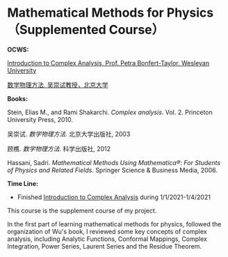 

# Mathematical Methods for Physics（Supplemented Course）

**OCWS:**

[Introduction to Complex Analysis, Prof. Petra Bonfert-Taylor, Wesleyan University](https://www.coursera.org/learn/complex-analysis)

[数学物理方法, 吴崇试教授，北京大学](http://www.icourses.cn/sCourse/course_3569.html)

**Books:**

Stein, Elias M., and Rami Shakarchi. *Complex analysis*. Vol. 2. Princeton University Press, 2010.

吴崇试. *数学物理方法*. 北京大学出版社, 2003

顾樵. *数学物理方法*. 科学出版社, 2012

Hassani, Sadri. *Mathematical Methods Using Mathematica®: For Students of Physics and Related Fields*. Springer Science & Business Media, 2006.

**Time Line:**

- Finished [Introduction to Complex Analysis](https://www.coursera.org/learn/complex-analysis) during 1/1/2021-1/4/2021



This course is the supplement course of my project.

In the first part of learning mathematical methods for physics, followed the organization of Wu's book, I reviewed some key concepts of complex analysis, including Analytic Functions, Conformal Mappings, Complex Integration, Power Series, Laurent Series and the Residue Theorem.

